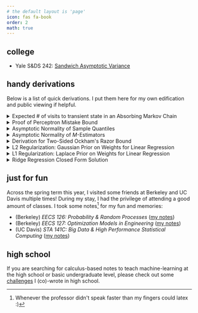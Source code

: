 ```yaml
---
# the default layout is 'page'
icon: fas fa-book
order: 2
math: true 
---
```


## college

- Yale S&DS 242: [Sandwich Asymptotic Variance](/notes/s&ds-242/Sandwich_Variance.pdf)

## handy derivations

Below is a list of quick derivations. I put them here for my own edification and public viewing if helpful.

<details markdown="1">
<summary> Expected # of visits to transient state in an Absorbing Markov Chain </summary>

Suppose we have an absorbing Markov Chain with $$t$$ transient states and $$r$$ absorbing states. Then we can order its states so its transition matrix $$P$$ can be given as a block matrix: 

$$
P = \begin{bmatrix} Q & R \\ \mathbf{0} & I_r \end{bmatrix}
$$

Note that we can call $$Q$$ the *transient-transient* matrix as it gives the probability of going from one transient state to another. We'll use $$Q$$ to understand the number of visits to a given transient state. Let's first define the problem a bit more clearly: given absorbing Markov Chain $$M = \{X_n\}_{n \geq 0}$$ with initial transient state $$X_0 = i$$, we are interested in the expectation of the number of visits $$V_{ij} = \sum_{k = 0}^{\infty} \mathbf{1}\{X_n = j\}$$ to transient state $$j$$. We now take the expectation of $$V_{ij}$$ under the assumption that $$X_0 = i$$ (denoted by $$\mathbb{E}_i$$): 

$$
\mathbb{E}_i[V_{ij}] = \sum_{k = 0}^{\infty} \mathbb{E}_i[\mathbf{1}\{X_k = j\}] = \sum_{k = 0}^{\infty} \mathbb{P}_i[X_k = j]
$$

*A few technicalities: Moving $$\mathbb{E}_i[\cdot]$$ into the infinite summation is allowed because $$V_{ij} \geq 0$$ (i.e. [Tonelli's theorem, way above my paygrade](https://faculty.fiu.edu/~meziani/Lecture18.pdf)). Furthermore, $$M$$ is absorbing $$\implies V_{ij} < \infty \implies \mathbb{E}_i[V_{ij}] < \infty$$.* 

The $$\mathbb{P}_i[X_k = j]$$ quantity is essentially the probability that $$\mathbb{P}[X_k = j \mid X_0 = i]$$. Through a simple matrix multiplication argument it should be clear that $$(Q^k)_{ij} = \mathbb{P}[X_k = j \mid X_0 = i] \implies$$ the expected number of visits to transient state $$j$$ starting from transient state $$i$$ is given by $$\mathbb{E}_i[V_{ij}] = \sum_{k = 0}^{\infty} (Q^k)_{ij}$$. 

This is not a terribly useful result due to the infinite summation. Luckily $$\sum_{k = 0}^{\infty} Q^k$$ is a [Neumann series](https://en.wikipedia.org/wiki/Neumann_series) as: 

- (1) We formally can consider $$Q$$ as an operator $$Q: \mathbb{R}^t \to \mathbb{R}^t$$ by $$v \mapsto Qv$$ 
- (2) $$Q$$ (as an operator) is linear, meaning $$Q(cv + w) = cQ(v) + Q(w)$$
- (3) $$Q$$ (as an operator) operates on a [normed vector space](https://en.wikipedia.org/wiki/Normed_vector_space) $$\mathbb{R}^t$$ (this vector space is normed as $$t < \infty$$)
- (4) $$Q$$ (as an operator) [is bounded as it is defined on a finite dimensional normed space](https://math.stackexchange.com/questions/2983050/every-linear-operator-tx-to-y-on-a-finite-dimensional-normed-space-is-bounde) $$\ \mathbb{R}^t$$ 

So by the Neumann series theorem, we have:  

$$
\sum_{k = 0}^{\infty} Q^k = (I_t - Q)^{-1}
$$

where $$(I_t - Q)^{-1}$$ when considered as a matrix and not an operator is canonically called the *fundamental matrix*. So to summarize, the $$(i, j)$$th entry of this matrix $$(I_t - Q)^{-1}$$ will give you the expected number of visits to transient state $$j$$ starting from transient state $$i$$ in our absorbing markov chain $$M$$.

</details>

<details markdown="1">

<summary> Proof of Perceptron Mistake Bound </summary>

<em>I am hardly the first to present this slightly unknown result, but I found it very elegant and interesting so I wanted to share it here. Specifically, its amazing how it is a bound on model performance that does NOT rely on the number of samples provided, albeit only for training and under some relatively strong assumptions. </em>

<blockquote class="prompt-info" markdown="1">
##### Perceptron Mistake Bound

Suppose that we have a binary classification dataset $$\mathcal{D} = (x_1, y_1), \dots, (x_N, y_N)$$ where two conditions are satisfied: **(1)** $$ \forall \ 1 \leq i \leq N, \Vert x_i \Vert_2 \leq R $$
and **(2)** $$\exists \ w^{\star}$$ s.t. $$\Vert w^{\star} \Vert_2 = 1$$ and $$\forall \ 1 \leq i \leq N, y_i(w^{\star} \cdot x_i) \geq \gamma$$.

Then using the standard <a href="https://cs.nyu.edu/~mohri/pub/pmb.pdf"> (online) perceptron learning algorithm </a> (see Figure 1), the total number of mistakes made during training $$\leq \frac{R^2}{\gamma^2}$$. Note that this is *online* as this bound is referring to the number of mistakes made while training on each new example $$(x_i, y_i)$$ as they come in. 
</blockquote>

<em> Proof</em>. This proof works by cleverly bounding $$\Vert w^{k + 1} \Vert$$, where $$k$$ refers to the number of updates (i.e. mistakes) incurred hitherto by training on this dataset. Essentially $$w^{k}$$ gives the current weight after training on $$\mathcal{D}$$ and incurring $$k$$ mistakes; $$w^{k + 1}$$ would give the weight after encountering a *new* sample, making a mistake with $$w^{k}$$, and updating $$w^{k}$$. 

We first start with the lower bound. Note that here $$(x_i, y_i)$$ below refer to the specific sample on which weight $$w^k$$ was updated (not necessarily $$i = k$$!) -- the specific value of $$(x_i, y_i)$$ nor the index $$i$$ is not important.

$$
w^{k + 1} \cdot w^{\star} = (w^{k} + y_ix_i) w^{\star} = w^{k} \cdot w^{\star} + y_i(w^{\star} \cdot x_i) \geq w_k \cdot w^{*} + \gamma
$$

In the perceptron learning algorithm, we initialize $$w_0 = \vec{0}$$. Thus by induction  we have that $$w^{k + 1} \cdot w^{\star} \geq w_k \cdot w^{*} + \gamma \implies w^{k + 1} \cdot w^{\star} \geq k \gamma$$. And now applying Cauchy-Schwarz Inequality, we have: 

$$
\Vert w^{k + 1} \Vert \times \Vert w^{\star} \Vert = \Vert w^{k + 1} \Vert \geq w^{k + 1} \cdot w^{\star} \geq k \gamma \implies \Vert w^{k + 1} \Vert \geq k\gamma
$$

We now proceed with an upper bound for $$\Vert w^{k + 1} \Vert$$, starting with the perceptron update again. Note again that index $$i$$ below is for a completely new sample on which the $$(k + 1)$$th mistake was made:

$$
\Vert w^{k + 1} \Vert^2 = \Vert w^{k} + y_ix_i \Vert^2 = \Vert w^k \Vert^2 + (y_i)^2 \Vert x_i\Vert^2 + 2y_i(w^k \cdot x_i)
$$

Because $$w_k$$ made a mistake on $$(x_i, y_i) \implies y_i(w^k \cdot x_i) < 0 \implies \Vert w^{k + 1} \Vert^2 \leq \Vert w^k \Vert^2 + (y_i)^2 \Vert x_i \Vert^2$$. But $$(y_i)^2 = 1$$ and $$\Vert x_i \Vert \leq R$$ and so we have: 

$$
\Vert w^{k + 1} \Vert^2 \leq \Vert w^k \Vert^2 + R^2 \implies \Vert w^{k + 1}\Vert^2 \leq kR^2 \implies \Vert w^{k + 1} \Vert \leq R\sqrt{k}
$$

through another induction argument. Putting these two bounds together we have: 

$$
k\gamma \leq \Vert w^{k + 1} \Vert \leq R\sqrt{k} \implies \sqrt{k} \leq \frac{R}{\gamma} \implies \boxed{k \leq \frac{R^2}{\gamma^2}}
$$

In other words, the number of mistakes made on $$\mathcal{D}$$ while training with the online perceptron learning algorithm is $$\leq \frac{R^2}{\gamma^2}$$. Proof here is taken from <a href="https://www.cs.cmu.edu/~mgormley/courses/606-607-f18/slides607/lecture4-pmb.pdf"> CMU's 10-607 slides</a> with slightly more commentary.

</details>

<details markdown="1">

<summary> Asymptotic Normality of Sample Quantiles  </summary>

*This derivation does not use Brownian motions.* Suppose we have a fixed percentile $$p$$ and a r.v. $$X$$ with true CDF $$F$$. Then we can define the true $$p$$-th quantile as $$q_p$$ where $$F(q_p) = p$$. Given samples $$X_1, \dots, X_n$$, we can define the sample $$p$$-th quantile as $$\hat{q}_p$$ where empirical CDF $$F_{n}(\hat{q}_p) = \frac{1}{n} \sum_{i = 1}^n \mathbf{1} \{ X_i \leq \hat{q}_p \} = p$$. We aim to understand the asymptotic distribution of $$\sqrt{n}(\hat{q}_p - q_p)$$. Note however that $$F_n(q_p)$$ does not necessarily equal $$p = F_n(\hat{q}_p)$$, although they should be close. Intuitively then, we first begin with a Taylor Series expansion of $$F_n(\hat{q}_p)$$ around $$q_p$$: 

$$
p = F_n(\hat{q}_p) \approx F_n(q_p) + F'_n(q_p)[\hat{q}_p - q_p] = F_n(q_p) + f(q_p)[\hat{q}_p - q_p]
$$

$$
\implies p \approx F_n(q_p) + f(q_p)[\hat{q}_p - q_p] \implies \sqrt{n}[\hat{q}_p - q_p] \approx \frac{\sqrt{n}[p - F_n(q_p)]}{f(q_p)}
$$

We'll be interested in having some convergence in distribution argument for the numerator. To do we use, we use Donsker's Theorem, presented below without proof: 

<blockquote class="prompt-info" markdown="1">
##### Donsker's Theorem

Suppose we have IID samples $$X_1, \dots, X_n$$ with a corresponding empirical CDF $$F_n$$. Then for a fixed $$x$$ we have that: 

$$
\sqrt{n}[F_n(x) - F(x)] \overset{d}{\to} \mathcal{N}(0, F(x)[1 - F(x)])
$$

</blockquote>

Applying Donsker's Theorem above with $$x = q_p$$, we arrive at the following: 

$$
\sqrt{n}[F_n(q_p) - p] \overset{d}{\to} \mathcal{N}(0, p(1 - p))
$$

and so with Slutsky's Lemma we have: 

$$
\sqrt{n}[\hat{q}_p - q_p] \approx \frac{\sqrt{n}[p - F_n(q_p)]}{f(q_p)} \overset{d}{\to} \boxed{\mathcal{N}(0, \frac{p(1 - p)}{f(q_p)^2})}
$$

</details>

<details markdown="1">

<summary> Asymptotic Normality of <em>M</em>-Estimators </summary>

Suppose we have i.i.d samples $$X_1, \dots, X_n$$ and our goal is to estimate $$\theta$$. Brushing aside technicalities, let us define a differentiable function $$\rho: \mathcal{X} \times \Theta \to \mathbb{R}$$ where $$\psi(x, \theta) = \frac{\partial \rho(x, \theta)}{\partial \theta}$$. Then estimator $$\hat{\theta} = \underset{\theta}{\text{argmax}} \  \sum_{i = 1}^n \rho(X_i, \theta)$$ is an $$M$$-estimator. The true parameter value $$\hat{\theta}_0$$ we wish to estimate can be given as $$\theta_0 = \underset{\theta}{\text{argmax}} \ \mathbb{E}[\rho(X, \theta)]$$. Note that these expectations are over our samples, and we <em> do not </em> assume any knowledge of the distribution of $$X$$. By definition of the $$M$$-estimator, we have $$\sum_{i} \psi(X_i, \hat{\theta}) = 0$$ and so using a Taylor Series expansion:  

$$
\small
0 = \sum_{i} \psi(X_i, \hat{\theta}) \approx \sum_{i} \psi(X_i, \theta_0) + \sum_{i} \psi'(X_i, \theta_0)  \implies \sqrt{n}[\hat{\theta} - \theta_0] \approx \frac{\sqrt{n}  \sum_{i} \psi(X_i, \theta_0)}{ - \sum_{i} \psi'(X_i, \theta_0)} = \frac{ \sum_{i} \psi(X_i, \theta_0) / \sqrt{n}}{ - \sum_{i} \psi'(X_i, \theta_0) / n}
$$

This is nearly identical logic to <a href="/notes/s&ds-242/Sandwich_Variance.pdf"> this derivation</a> of the Sandwich Asymptotic Variance for MLEs in model misspecification scenarios. This is indeed because the MLE is a case of the general $$M$$-estimator. Using that derivation, we arrive at: 

$$
    \sqrt{n}[\hat{\theta} - \theta_0] \overset{d}{\to} \mathcal{N}(0, V^{-1}WV^{-1}) 
$$

where $$V = \mathbb{E}[\psi'(X, \theta_0)]$$ and $$W = \mathbb{E}[\psi(X, \theta_0)^2]$$.

</details>

<details markdown="1">

<summary> Derivation for Two-Sided Ockham's Razor Bound </summary>

<em> Notation follows from these <a href="https://users.cs.duke.edu/~cynthia/CourseNotes/StatisticalLearningTheoryNotes.pdf">lecture notes</a>.</em> <br/>

Let us define our finite (binary) function class as $$\mathcal{F} = \{f_1, \dots, f_M \}$$ where each function in $$\mathcal{F}$$ predicts either $$-1$$ or $$1$$. Notation $$\mathbf{Z} \sim D^n$$ indicates that a probability is taken over the randomness of data draws $$Z_1, \dots, Z_n \sim D$$ where each $$Z_i = (X_i, Y_i)$$. Then $$\forall \epsilon > 0$$ we have: 

$$
\mathbb{P}_{\mathbf{Z} \sim D^n}[\exists \ f  \in \mathcal{F} : | R^{\text{true}}(f) - R^{\text{emp}}(f)| > \epsilon] \leq \sum_{j = 1}^M \mathbb{P}_{\mathbf{Z} \sim D^n}[| R^{\text{true}}(f_j) - R^{\text{emp}}(f_j)| > \epsilon]
$$

Applying the two-sided Hoeffding's Inequality, we know that $$\mathbb{P}_{\mathbf{Z} \sim D^n}[\mid R^{\text{true}}(f_j) - R^{\text{emp}}(f_j) \mid > \epsilon] \leq 2\exp(-2n\epsilon^2)$$ and so: 

$$
\mathbb{P}_{\mathbf{Z} \sim D^n}[\exists \ f  \in \mathcal{F} : | R^{\text{true}}(f) - R^{\text{emp}}(f)| > \epsilon] \leq 2M\exp(-2n\epsilon^2)
$$

To express this more nicely, let us define $$\delta = 2M \exp(-2n\epsilon^2)$$ so we can express $$\epsilon = \sqrt{\frac{\log M + \log \frac{2}{\delta}}{2n}}$$.

$$
\mathbb{P}_{\mathbf{Z} \sim D^n}[\exists \ f  \in \mathcal{F} : | R^{\text{true}}(f) - R^{\text{emp}}(f)| > \sqrt{\frac{\log M + \log \frac{2}{\delta}}{2n}}] \leq \delta
$$

$$
\implies \mathbb{P}_{\mathbf{Z} \sim D^n}[\forall \ f  \in \mathcal{F} : | R^{\text{true}}(f) - R^{\text{emp}}(f)| \leq \sqrt{\frac{\log M + \log \frac{2}{\delta}}{2n}}] \geq 1 - \delta
$$

which is exactly the two-sided Ockham's Razor Bound.

</details>

<details markdown="1">

<summary> L2 Regularization: Gaussian Prior on Weights for Linear Regression </summary>

We first assume that $$y = \mathbf{x}^T \mathbf{w} + \epsilon$$ where $$\epsilon \sim \mathcal{N}(0, \sigma^2)$$. Second, we assume that weights $$ \mathbf{w} \sim \mathcal{N}(\mathbf{0}, \tau^2 \mathbf{I}) $$. Using our posterior distribution $$ \mathbf{w} \mid \mathbf{y}, \mathbf{X}$$, we can get an understanding of $$\mathbf{w}_{\text{MAP}}$$: 

$$ \ 
f(\mathbf{w} \mid \mathbf{y}, \mathbf{X}) \propto f(\mathbf{y} \mid \mathbf{w}, \mathbf{X}) f(\mathbf{w}) \implies \mathbf{w}_{\text{MAP}} = \underset{\mathbf{w}}{\text{argmax}} \ [f(\mathbf{y} \mid \mathbf{w}, \mathbf{X}) f(\mathbf{w})]
$$

$$
\implies \mathbf{w}_{\text{MAP}} = \underset{\mathbf{w}}{\text{argmax}} \ [\log f(\mathbf{y} \mid \mathbf{w}, \mathbf{X}) + \log f(\mathbf{w})] 
$$

Given that $$ y_i \mid \mathbf{w}, \mathbf{x_i} \sim \mathcal{N}(\mathbf{x_i}^T \mathbf{w}, \sigma^2)$$, we can give a nice understanding of $$ \log f(\mathbf{y} \mid \mathbf{w}, \mathbf{X}) $$: 

$$
\log f(\mathbf{y} \mid \mathbf{w}, \mathbf{X}) = \sum_{i = 1}^n \log f(y_i \mid \mathbf{w}, \mathbf{x_i}) = \sum_{i = 1}^n - \log(\sqrt{2\pi \sigma^2}) - \frac{1}{2\sigma^2} (\mathbf{y_i} - \mathbf{x_i}^T \mathbf{w})^2 = -\frac{1}{2\sigma^2}\sum_{i = 1}^n (\mathbf{y_i} - \mathbf{x_i}^T \mathbf{w})^2 + \text{const}
$$

where the constant is w.r.t to $$\mathbf{w}$$. For the log-density of our prior $$\log f(\mathbf{w})$$ we have: 

$$
\log f(\mathbf{w}) = \log[\exp(-\frac{1}{2} (\mathbf{w} - 0)^T (\tau^2 \mathbf{I})^{-1} (\mathbf{w} - 0) )] + \text{const} = -\frac{1}{2 \tau^2} \mathbf{w}^T \mathbf{w}
$$

where $$\mathbf{w}^T \mathbf{w}$$ is just the square of the L2 norm. Putting this together we have: 

$$
\mathbf{w}_{\text{MAP}} = \underset{\mathbf{w}}{\text{argmax}} \ [-\frac{1}{2\sigma^2}\sum_{i = 1}^n (\mathbf{y_i} - \mathbf{x_i}^T \mathbf{w})^2   -\frac{1}{2 \tau^2} \mathbf{w}^T \mathbf{w}] = \underset{\mathbf{w}}{\text{argmin}} \ [\sum_{i = 1}^n (\mathbf{y_i} - \mathbf{x_i}^T \mathbf{w})^2   + \frac{\sigma^2}{\tau^2} \mathbf{w}^T \mathbf{w}]
$$

Thus, we can conclude that MAP for weights under a Gaussian prior follows the objective as L2/Ridge Regression (albeit with a tuned $$ \lambda $$ resembling the $$\frac{\sigma^2}{\tau^2}$$) terms.

</details>

<details markdown="1">
<summary> L1 Regularization: Laplace Prior on Weights for Linear Regression </summary>

For our weights $$\mathbf{w} \in \mathbb{R}^d$$, we assume each individual weight component is independent with prior $$w_i \sim \text{Laplace}(0, b)$$. So we get the following log-density for our weights: 

$$
\log f(\mathbf{w}) = \sum_{i = 1}^d f(w_i) = \sum_{i = 1}^d \frac{-|w_i - 0 |}{b} + \text{const.} = -\frac{1}{b} \sum_{i = 1}^d |w_i| + \text{const.}
$$

and so using identical work from the previous L2 derivation we get: 


$$
\mathbf{w}_{\text{MAP}} = \underset{\mathbf{w}}{\text{argmax}} \ [-\frac{1}{2\sigma^2}\sum_{i = 1}^n (\mathbf{y_i} - \mathbf{x_i}^T \mathbf{w})^2  + \log f(\mathbf{w})] = \underset{\mathbf{w}}{\text{argmin}} \ [\sum_{i = 1}^n (\mathbf{y_i} - \mathbf{x_i}^T \mathbf{w})^2   + \frac{2\sigma^2}{b} \sum_{i = 1}^d |w_i|]
$$

Thus, we arrive at a similar conclusion that MAP for weights under a Laplace prior follows the same objective as L1 Regularization (where hyperparameter $$\lambda$$ is tuned to resemble the $$\frac{2\sigma^2}{b}$$ term.)
</details> 

<details markdown="1">
<summary> Ridge Regression Closed Form Solution </summary>

While the closed-form Normal Equation solution & <a href="https://eli.thegreenplace.net/2014/derivation-of-the-normal-equation-for-linear-regression/"> derivation</a> is well-known, the closed-form solution for ridge regression is less so. Taken straight from the <a href="https://en.wikipedia.org/wiki/Ridge_regression"> Wikipedia page</a>, we provide our cost function below for data $$\mathbf{X} \in \mathbb{R}^{n \times p}$$, weights $$\mathbf{\beta} \in \mathbb{R}^p$$, and labels $$\mathbf{y} \in \mathbb{R}^n$$:

$$
J(\mathbf{\beta}) = (\mathbf{y} - \mathbf{X\beta})^T (\mathbf{y} - \mathbf{X\beta}) + \lambda(\mathbf{\beta}^T\mathbf{\beta} - c) = (\mathbf{y}^T - \mathbf{\beta}^T\mathbf{X}^T)(\mathbf{y - X\beta}) + \lambda(\mathbf{\beta}^T\mathbf{\beta} - c)
$$

$$
= \mathbf{y}^T\mathbf{y} - \mathbf{y}^T\mathbf{X\beta} - \beta^T\mathbf{X}^T\mathbf{y} + \mathbf{\beta}^T\mathbf{X}^T\mathbf{X\beta} + \lambda(\mathbf{\beta}^T\mathbf{\beta} - c)
$$

Note that $$\mathbf{y}^T\mathbf{X\beta}$$ and $$\beta^T\mathbf{X}^T\mathbf{y}$$ are both scalars and are transposes of each other. Thus, they are equal and so we can write: 

$$
J(\mathbf{\beta}) = \mathbf{y}^T\mathbf{y} - 2\beta^T\mathbf{X}^T\mathbf{y} + \mathbf{\beta}^T\mathbf{X}^T\mathbf{X\beta} + \lambda(\mathbf{\beta}^T\mathbf{\beta} - c) 
$$

We can think of this as essentially a Lagrange multiplier optimization problem, where our constraint is that $$\mathbf{\beta}^T\mathbf{\beta} - c = 0$$ for some $$c \in \mathbb{R}$$. We'll see that this choice of $$c$$ does not matter too much; it only matters that the constraint is there. We proceed: 

$$
0 = \frac{\partial J(\mathbf{\beta})}{\partial \mathbf{\beta}} = -2\mathbf{X}^T\mathbf{y} + 2\mathbf{X}^T\mathbf{X\beta} + \lambda(2\mathbf{\beta}) \implies \mathbf{X}^T\mathbf{y} = (\mathbf{X}^T\mathbf{X + \lambda I})\mathbf{\beta} 
$$

and so we get the final closed-form solution: 

$$
\mathbf{\beta} = (\mathbf{X}^T\mathbf{X + \lambda I})^{-1} \mathbf{X}^T\mathbf{y}
$$

</details> 

## just for fun

Across the spring term this year, I visited some friends at Berkeley and UC Davis multiple times! During my stay, I had the privilege of attending a good amount of classes. I took some notes[^note] for my fun and memories: 

[^note]: Whenever the professor didn't speak faster than my fingers could latex :)

- (Berkeley) _EECS 126: Probability & Random Processes_ ([my notes](/notes/berk/eecs126-reversiblemc-poissonprocess.pdf))
- (Berkeley) _EECS 127: Optimization Models in Engineering_ ([my notes](/notes/berk/eecs127-lineconvexity-convexduality-farkaslemma.pdf))
- (UC Davis)   *STA 141C: Big Data & High Performance Statistical Computing* ([my notes](/notes/davis/kmeans-hierarchical-clustering.pdf))

## high school

If you are searching for calculus-based notes to teach machine-learning at the high school or basic undergraduate level, please check out some [challenges](https://old-anish.lakkapragada.com/notes/) I (co)-wrote in high school.
